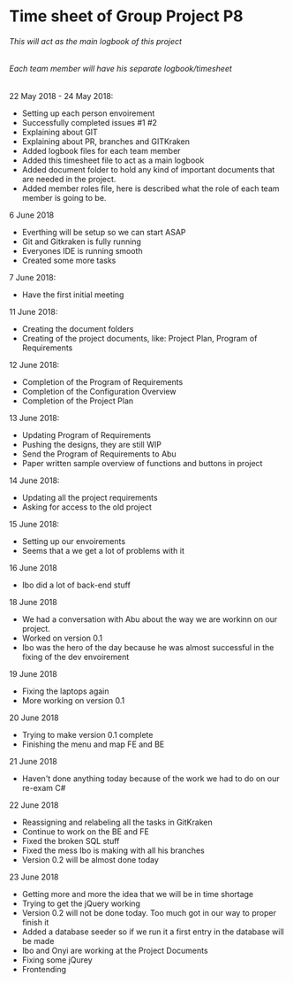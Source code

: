 # Time sheet of Group Project P8
###### This will act as the main logbook of this project
###### Each team member will have his separate logbook/timesheet

22 May 2018 - 24 May 2018:

- Setting up each person envoirement
- Successfully completed issues #1 #2
- Explaining about GIT
- Explaining about PR, branches and GITKraken
- Added logbook files for each team member
- Added this timesheet file to act as a main logbook
- Added document folder to hold any kind of important documents that are needed in the project.
- Added member roles file, here is described what the role of each team member is going to be.

6 June 2018

- Everthing will be setup so we can start ASAP
- Git and Gitkraken is fully running
- Everyones IDE is running smooth
- Created some more tasks

7 June 2018:

- Have the first initial meeting

11 June 2018:

- Creating the document folders
- Creating of the project documents, like: Project Plan, Program of Requirements

12 June 2018:

- Completion of the Program of Requirements
- Completion of the Configuration Overview
- Completion of the Project Plan

13 June 2018:

- Updating Program of Requirements
- Pushing the designs, they are still WIP
- Send the Program of Requirements to Abu
- Paper written sample overview of functions and buttons in project

14 June 2018:

- Updating all the project requirements
- Asking for access to the old project

15 June 2018:

- Setting up our envoirements
- Seems that a we get a lot of problems with it

16 June 2018

- Ibo did a lot of back-end stuff

18 June 2018

- We had a conversation with Abu about the way we are workinn on our project.
- Worked on version 0.1
- Ibo was the hero of the day because he was almost successful in the fixing of the dev envoirement

19 June 2018

- Fixing the laptops again
- More working on version 0.1

20 June 2018

- Trying to make version 0.1 complete
- Finishing the menu and map FE and BE

21 June 2018

- Haven't done anything today because of the work we had to do on our re-exam C#

22 June 2018

- Reassigning and relabeling all the tasks in GitKraken
- Continue to work on the BE and FE
- Fixed the broken SQL stuff
- Fixed the mess Ibo is making with all his branches
- Version 0.2 will be almost done today 

23 June 2018

- Getting more and more the idea that we will be in time shortage
- Trying to get the jQuery working
- Version 0.2 will not be done today. Too much got in our way to proper finish it
- Added a database seeder so if we run it a first entry in the database will be made
- Ibo and Onyi are working at the Project Documents
- Fixing some jQurey
- Frontending